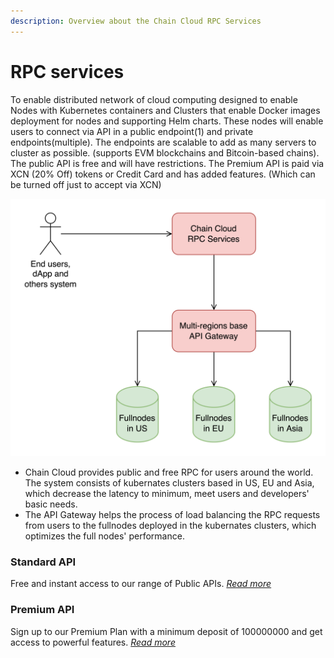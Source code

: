 ```yaml
---
description: Overview about the Chain Cloud RPC Services
---
```


# RPC services

To enable distributed network of cloud computing designed to enable Nodes with Kubernetes containers and Clusters that enable Docker images deployment for nodes and supporting Helm charts. These nodes will enable users to connect via API in a public endpoint(1) and private endpoints(multiple). The endpoints are scalable to add as many servers to cluster as possible. (supports EVM blockchains and Bitcoin-based chains). The public API is free and will have restrictions. The Premium API is paid via XCN (20% Off) tokens or Credit Card and has added features. (Which can be turned off just to accept via XCN)

![RPC Services](../../../static/img/cp-1-rpc-service.png)

* Chain Cloud provides public and free RPC for users around the world. The system consists of kubernates clusters based in US, EU and Asia, which decrease the latency to minimum, meet users and developers' basic needs.
* The API Gateway helps the process of load balancing the RPC requests from users to the fullnodes deployed in the kubernates clusters, which optimizes the full nodes' performance.

### Standard API

Free and instant access to our range of Public APIs. [_Read more_](../rpc-services/standard-api.md)

### Premium API

Sign up to our Premium Plan with a minimum deposit of 100000000 and get access to powerful features. [_Read more_](../rpc-services/premium-api/premium-api.md)

